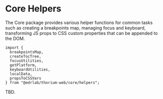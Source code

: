 # Core Helpers

The Core package provides various helper functions for common tasks such as creating a breakpoints map, managing focus and keyboard, transforming JS props to CSS custom properties that can be appended to the DOM.

```tsx
import { 
  breakpointsMap, 
  createTocTree, 
  focusUtilities,
  getPlatform,
  keyboardUtilities,
  localData,
  propsToCSSVars
} from "@edrlab/thorium-web/core/helpers";
```

TBD.
